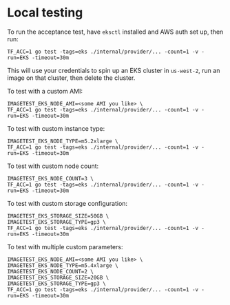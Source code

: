 # Local testing

To run the acceptance test, have `eksctl` installed and AWS auth set up, then run:

```
TF_ACC=1 go test -tags=eks ./internal/provider/... -count=1 -v -run=EKS -timeout=30m
```

This will use your credentials to spin up an EKS cluster in `us-west-2`, run an image on that cluster, then delete the cluster.

To test with a custom AMI:

```
IMAGETEST_EKS_NODE_AMI=<some AMI you like> \
TF_ACC=1 go test -tags=eks ./internal/provider/... -count=1 -v -run=EKS -timeout=30m
```

To test with custom instance type:

```
IMAGETEST_EKS_NODE_TYPE=m5.2xlarge \
TF_ACC=1 go test -tags=eks ./internal/provider/... -count=1 -v -run=EKS -timeout=30m
```

To test with custom node count:

```
IMAGETEST_EKS_NODE_COUNT=3 \
TF_ACC=1 go test -tags=eks ./internal/provider/... -count=1 -v -run=EKS -timeout=30m
```

To test with custom storage configuration:

```
IMAGETEST_EKS_STORAGE_SIZE=50GB \
IMAGETEST_EKS_STORAGE_TYPE=gp3 \
TF_ACC=1 go test -tags=eks ./internal/provider/... -count=1 -v -run=EKS -timeout=30m
```

To test with multiple custom parameters:

```
IMAGETEST_EKS_NODE_AMI=<some AMI you like> \
IMAGETEST_EKS_NODE_TYPE=m5.4xlarge \
IMAGETEST_EKS_NODE_COUNT=2 \
IMAGETEST_EKS_STORAGE_SIZE=20GB \
IMAGETEST_EKS_STORAGE_TYPE=gp3 \
TF_ACC=1 go test -tags=eks ./internal/provider/... -count=1 -v -run=EKS -timeout=30m
```
